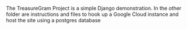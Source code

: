 The TreasureGram Project is a simple Django demonstration. In the other folder are instructions and files to hook up a Google Cloud instance and host the site using a postgres database
